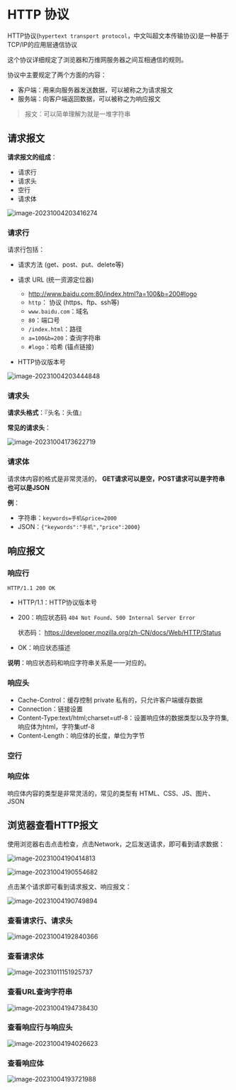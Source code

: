 # HTTP 协议

HTTP协议(`hypertext transport protocol`，中文叫超文本传输协议)是一种基于TCP/IP的应用层通信协议

这个协议详细规定了浏览器和万维网服务器之间互相通信的规则。

协议中主要规定了两个方面的内容：

- 客户端：用来向服务器发送数据，可以被称之为请求报文
- 服务端：向客户端返回数据，可以被称之为响应报文

> 报文：可以简单理解为就是一堆字符串

## 请求报文

**请求报文的组成**：

- 请求行
- 请求头
- 空行
- 请求体

![image-20231004203416274](https://cdn.jsdelivr.net/gh/letengzz/tc2@main/img/202310042034524.png)

### 请求行

请求行包括：

- 请求方法 (get、post、put、delete等)
- 请求 URL (统一资源定位器)
  -  http://www.baidu.com:80/index.html?a=100&b=200#logo
    - `http`： 协议 (https、ftp、ssh等)
    - `www.baidu.com`：域名
    - `80`：端口号
    - `/index.html`：路径
    - `a=100&b=200`：查询字符串
    - `#logo`：哈希 (锚点链接)

- HTTP协议版本号

![image-20231004203444848](https://cdn.jsdelivr.net/gh/letengzz/tc2@main/img/202310042034282.png)

### 请求头

**请求头格式**：『头名：头值』

**常见的请求头**：

![image-20231004173622719](./assets/image-20231004173622719.png)

### 请求体

请求体内容的格式是非常灵活的， **GET请求可以是空，POST请求可以是字符串也可以是JSON**

**例**：

- 字符串：`keywords=手机&price=2000`
- JSON：`{"keywords":"手机","price":2000}`

## 响应报文

### 响应行

`HTTP/1.1 200 OK`

- HTTP/1.1：HTTP协议版本号

- 200：响应状态码 `404 Not Found`、`500 Internal Server Error`

  状态码： https://developer.mozilla.org/zh-CN/docs/Web/HTTP/Status

- OK：响应状态描述

**说明**：响应状态码和响应字符串关系是一一对应的。

### 响应头

- Cache-Control：缓存控制 private 私有的，只允许客户端缓存数据
- Connection：链接设置
- Content-Type:text/html;charset=utf-8：设置响应体的数据类型以及字符集,响应体为html，字符集utf-8
- Content-Length：响应体的长度，单位为字节

### 空行

### 响应体

响应体内容的类型是非常灵活的，常见的类型有 HTML、CSS、JS、图片、JSON

## 浏览器查看HTTP报文

使用浏览器右击点击检查，点击Network，之后发送请求，即可看到请求数据：

![image-20231004190414813](https://cdn.jsdelivr.net/gh/letengzz/tc2@main/img/202310041904049.png)

![image-20231004190554682](https://cdn.jsdelivr.net/gh/letengzz/tc2@main/img/202310041905272.png)

点击某个请求即可看到请求报文、响应报文：

![image-20231004190749894](https://cdn.jsdelivr.net/gh/letengzz/tc2@main/img/202310041907307.png)

### 查看请求行、请求头

![image-20231004192840366](https://cdn.jsdelivr.net/gh/letengzz/tc2@main/img/202310041930763.png)

### 查看请求体

![image-20231011151925737](https://cdn.jsdelivr.net/gh/letengzz/tc2@main/img/202310111537460.png)

### 查看URL查询字符串

![image-20231004194738430](https://cdn.jsdelivr.net/gh/letengzz/tc2@main/img/202310041947095.png)

### 查看响应行与响应头

![image-20231004194026623](https://cdn.jsdelivr.net/gh/letengzz/tc2@main/img/202310041940664.png)

### 查看响应体

![image-20231004193721988](https://cdn.jsdelivr.net/gh/letengzz/tc2@main/img/202310041937032.png)